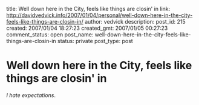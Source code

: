 title: Well down here in the City, feels like things are closin' in
link: http://davidvedvick.info/2007/01/04/personal/well-down-here-in-the-city-feels-like-things-are-closin-in/
author: vedvick
description: 
post_id: 215
created: 2007/01/04 18:27:23
created_gmt: 2007/01/05 00:27:23
comment_status: open
post_name: well-down-here-in-the-city-feels-like-things-are-closin-in
status: private
post_type: post

# Well down here in the City, feels like things are closin' in

_I hate expectations_.